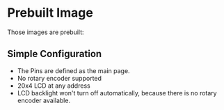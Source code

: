# Prebuilt Image

Those images are prebuilt:
## Simple Configuration
 * The Pins are defined as the main page.
 * No rotary encoder supported
 * 20x4 LCD at any address
 * LCD backlight won't turn off automatically, because there is no rotary encoder available.
